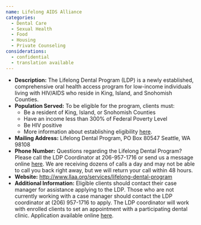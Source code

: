 ```yaml
---
name: Lifelong AIDS Alliance
categories:
  - Dental Care
  - Sexual Health
  - Food
  - Housing
  - Private Counseling
considerations:
  - confidential
  - translation available
---
```

- **Description:** The Lifelong Dental Program (LDP) is a newly established, comprehensive oral health access program for low-income individuals living with HIV/AIDS who reside in King, Island, and Snohomish Counties.
- **Population Served:** To be eligible for the program, clients must:
    - Be a resident of King, Island, or Snohomish Counties
    - Have an income less than 300% of Federal Poverty Level
    - Be HIV positive
    - More information about establishing eligibility [here](http://www.llaa.org/services/lifelong-dental-program).
- **Mailing Address:** Lifelong Dental Program, PO Box 80547 Seattle, WA 98108
- **Phone Number:** Questions regarding the Lifelong Dental Program? Please call the LDP Coordinator at 206-957-1716
or send us a message online [here](http://lifelongaidsalliance.org/contact/dental).
We are receiving dozens of calls a day and may not be able to call you back right away, but we will return your call within 48 hours.
- **Website:** <http://www.llaa.org/services/lifelong-dental-program>
- **Additional Information:** Eligible clients should contact their case manager for assistance applying to the LDP. Those who are not currently working with a case manager should contact the LDP coordinator at (206) 957-1716 to apply. The LDP coordinator will work with enrolled clients to set an appointment with a participating dental clinic.
Application available online [here](http://www.llaa.org/sites/default/files/attachments/ldpapplication0.pdf).
